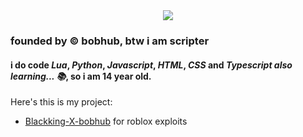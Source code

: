 <div align="center">
  <a href="https://discord.com/users/1206898107258773518"><img src="https://lanyard.cnrad.dev/api/1206898107258773518"></a>
</div>

### founded by © bobhub, btw i am scripter
#### i do code _Lua_, _Python_, _Javascript_, _HTML_, _CSS_ and _Typescript also learning... 📚_, so i am 14 year old.
Here's this is my project:
- [Blackking-X-bobhub](https://github.com/Blackking-X-bobhub) for roblox exploits
